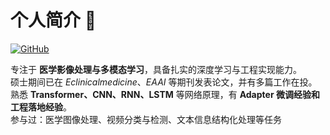 # 个人简介 👋

[![GitHub](https://img.shields.io/badge/GitHub-xuerong2024-black?logo=github&style=flat-square)](https://github.com/xuerong2024)

专注于 **医学影像处理与多模态学习**，具备扎实的深度学习与工程实现能力。  
硕士期间已在 *Eclinicalmedicine*、*EAAI* 等期刊发表论文，并有多篇工作在投。  
熟悉 **Transformer、CNN、RNN、LSTM** 等网络原理，有 **Adapter 微调经验和工程落地经验**。  
参与过：医学图像处理、视频分类与检测、文本信息结构化处理等任务
